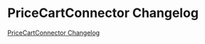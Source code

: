 # PriceCartConnector Changelog

[PriceCartConnector Changelog](https://github.com/spryker/PriceCartConnector/releases)
